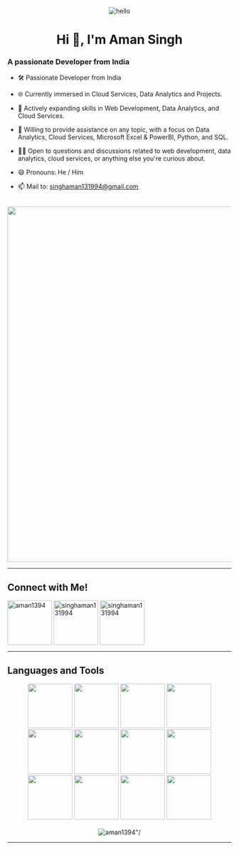 <p align="center"> <img src="https://raw.githubusercontent.com/Vrindagupta6828/Vrindagupta6828/master/assest/hello.gif" alt="hello" /> </p>
<h1 align="center">Hi 👋, I'm <span>Aman Singh</span> </h1>
<h3 align="left"><span>A passionate Developer from India</span></h3>

- 🛠 Passionate Developer from India

- 🌐 Currently immersed in Cloud Services, Data Analytics and Projects.

- 🌱 Actively expanding skills in Web Development, Data Analytics, and Cloud Services.

- 💬 Willing to provide assistance on any topic, with a focus on Data Analytics, Cloud Services, Microsoft Excel & PowerBI, Python, and SQL.

- 🙋🏾 Open to questions and discussions related to web development, data analytics, cloud services, or anything else you're curious about.

- 😄 Pronouns: He / Him

- 📫 Mail to: singhaman131994@gmail.com 
<br><br>
<div align="center">
<img src="https://user-images.githubusercontent.com/74038190/212750672-2f3f2b50-c84f-4ed8-a60a-849ae69ff9df.gif" width="800">
</div>

 ---
 
## Connect with Me!
<div align="left">
  <a href="https://github.com/aman1394" target="blank"><img align="center" src="https://media.giphy.com/media/v1.Y2lkPTc5MGI3NjExbHl2MXgzdnkzc2lua3Y2NHgyM3FxZTcyNnlucXp2eWplNnZtM3VzMCZlcD12MV9pbnRlcm5hbF9naWZfYnlfaWQmY3Q9Zw/du3J3cXyzhj75IOgvA/giphy.gif" alt="aman1394" width="100"/></a>
   <a href="https://www.linkedin.com/in/aman-singh-855a20105/" target="blank"><img align="center" src="https://user-images.githubusercontent.com/74038190/235294012-0a55e343-37ad-4b0f-924f-c8431d9d2483.gif" alt="singhaman131994" width="100"/></a>
   <a href="https://twitter.com/singhaman131994" target="blank"><img align="center" src="https://github-production-user-asset-6210df.s3.amazonaws.com/74038190/241765460-cc4fe88c-7f7a-41d8-b449-34b7a178c1c6.gif" alt="singhaman131994" width="100"/></a>
</div>

 ---



## Languages and Tools
<div align="center">
  <img src="https://github-production-user-asset-6210df.s3.amazonaws.com/74038190/238200426-29fd6286-4e7b-4d6c-818f-c4765d5e39a9.gif" width="100">
  <img src="https://github-production-user-asset-6210df.s3.amazonaws.com/74038190/238200428-67f477ed-6624-42da-99f0-1a7b1a16eecb.gif" width="100">
  <img src="https://user-images.githubusercontent.com/74038190/212280805-9bcb336b-8c55-46a8-abf8-ff286ab55472.gif" width="100">
  <img src="https://user-images.githubusercontent.com/74038190/212257454-16e3712e-945a-4ca2-b238-408ad0bf87e6.gif" width="100">
  <img src="https://user-images.githubusercontent.com/74038190/212257467-871d32b7-e401-42e8-a166-fcfd7baa4c6b.gif" width="100">
  <img src="https://user-images.githubusercontent.com/74038190/212257460-738ff738-247f-4445-a718-cdd0ca76e2db.gif" width="100">
  <img src="https://user-images.githubusercontent.com/74038190/212257465-7ce8d493-cac5-494e-982a-5a9deb852c4b.gif" width="100">
  <img src="https://github-production-user-asset-6210df.s3.amazonaws.com/74038190/238200620-398b19b1-9aae-4c1f-8bc0-d172a2c08d68.gif" width="100">
  <img src="https://github-production-user-asset-6210df.s3.amazonaws.com/74038190/238200433-3fb2cdf6-8920-462e-87a4-95af376418aa.gif" width="100">
  <img src="https://user-images.githubusercontent.com/74038190/212281775-b468df30-4edc-4bf8-a4ee-f52e1aaddc86.gif" width="100">
  <img src="https://github.com/aman1394/aman1394/assets/121683356/bcd3a68c-0df2-4af5-b7e6-5b9314445eb8" width="100">
  <img src="https://media.giphy.com/media/v1.Y2lkPTc5MGI3NjExZjVsMWduNnJrMjk2cHdnOXAwc3I2cmhqYWEzdTVhYnA0YWl1MzlwaSZlcD12MV9pbnRlcm5hbF9naWZfYnlfaWQmY3Q9Zw/KAq5w47R9rmTuvWOWa/giphy.gif" width="100">
</div>
<br>
<div align="center"><img src="https://github-readme-stats.vercel.app/api/top-langs/?username=aman1394&layout=compact" alt=aman1394"/></div>

---







